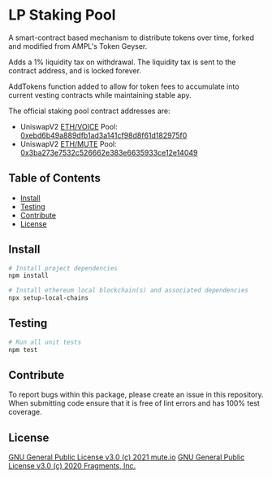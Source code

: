 # LP Staking Pool

A smart-contract based mechanism to distribute tokens over time, forked and modified from AMPL's Token Geyser.

Adds a 1% liquidity tax on withdrawal. The liquidity tax is sent to the contract address, and is locked forever.

AddTokens function added to allow for token fees to accumulate into current vesting contracts while maintaining stable apy.

The official staking pool contract addresses are:
- UniswapV2 [ETH/VOICE]() Pool: [0xebd6b49a889dfb1ad3a141cf98d8f61d182975f0](https://etherscan.io/address/0xebd6b49a889dfb1ad3a141cf98d8f61d182975f0)
- UniswapV2 [ETH/MUTE]() Pool: [0x3ba273e7532c526662e383e6635933ce12e14049](https://etherscan.io/address/0x3ba273e7532c526662e383e6635933ce12e14049)

## Table of Contents

- [Install](#install)
- [Testing](#testing)
- [Contribute](#contribute)
- [License](#license)


## Install

```bash
# Install project dependencies
npm install

# Install ethereum local blockchain(s) and associated dependencies
npx setup-local-chains
```

## Testing

``` bash
# Run all unit tests
npm test
```

## Contribute

To report bugs within this package, please create an issue in this repository.
When submitting code ensure that it is free of lint errors and has 100% test coverage.

## License

[GNU General Public License v3.0 (c) 2021 mute.io](./LICENSE)
[GNU General Public License v3.0 (c) 2020 Fragments, Inc.](./LICENSE)
